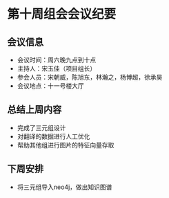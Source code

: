 # 第十周组会会议纪要



## 会议信息

- 会议时间：周六晚九点到十点
- 主持人：宋玉佳（项目组长）
- 参会人员：宋朝威，陈旭东，林瀚之，杨博超，徐承昊
- 会议地点：十一号楼大厅

## 总结上周内容

- 完成了三元组设计
- 对翻译的数据进行人工优化
- 帮助其他组进行图片的特征向量存取

## 下周安排

- 将三元组导入neo4j，做出知识图谱

